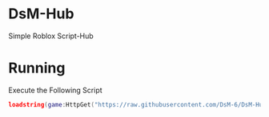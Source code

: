# DsM-Hub
Simple Roblox Script-Hub

# Running
Execute the Following Script
```lua
loadstring(game:HttpGet("https://raw.githubusercontent.com/DsM-6/DsM-Hub/main/Loader.lua"))()
```
